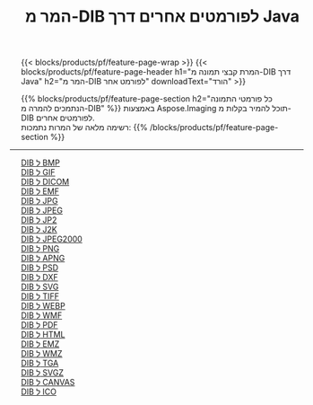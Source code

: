 ﻿---
title: המר מ-DIB לפורמטים אחרים דרך Java 
weight: 3920
url: /he/java/conversion/from/dib 
lang: he
langdirlevel: 2
locales: zh-hans,ja,it,ru,de,es,fr,nl,id,lt,pl,pt,vi,tr,ko,zh-hant,ar,hi,th,sv,cs,uk,he
description: באמצעות Aspose.Imaging תוכל להמיר בקלות מ-DIB לפורמט אחר
---

{{< blocks/products/pf/feature-page-wrap >}}
{{< blocks/products/pf/feature-page-header h1="המרת קבצי תמונה מ-DIB דרך Java" h2="המר מ-DIB לפורמט אחר" downloadText="הורד" >}}


{{% blocks/products/pf/feature-page-section  h2="כל פורמטי התמונה הנתמכים להמרה מ-DIB" %}}
באמצעות Aspose.Imaging תוכל להמיר בקלות מ-DIB לפורמטים אחרים.
<br/>
רשימה מלאה של המרות נתמכות:
{{% /blocks/products/pf/feature-page-section %}}
<div class="container-fluid productfamilypage bg-gray">
    <div class="convertypes bg-gray agp-content section">
        <div class="container">
		<hr style="margin-left:-20px;"/>
		<div class="row other-converters">
		    <div class='col-md-2 other-converter remove-lp remove-rp'><a href="/imaging/he/java/conversion/dib-to-bmp" >DIB ל BMP</a></div><div class='col-md-2 other-converter remove-lp remove-rp'><a href="/imaging/he/java/conversion/dib-to-gif" >DIB ל GIF</a></div><div class='col-md-2 other-converter remove-lp remove-rp'><a href="/imaging/he/java/conversion/dib-to-dicom" >DIB ל DICOM</a></div><div class='col-md-2 other-converter remove-lp remove-rp'><a href="/imaging/he/java/conversion/dib-to-emf" >DIB ל EMF</a></div><div class='col-md-2 other-converter remove-lp remove-rp'><a href="/imaging/he/java/conversion/dib-to-jpg" >DIB ל JPG</a></div><div class='col-md-2 other-converter remove-lp remove-rp'><a href="/imaging/he/java/conversion/dib-to-jpeg" >DIB ל JPEG</a></div><div class='col-md-2 other-converter remove-lp remove-rp'><a href="/imaging/he/java/conversion/dib-to-jp2" >DIB ל JP2</a></div><div class='col-md-2 other-converter remove-lp remove-rp'><a href="/imaging/he/java/conversion/dib-to-j2k" >DIB ל J2K</a></div><div class='col-md-2 other-converter remove-lp remove-rp'><a href="/imaging/he/java/conversion/dib-to-jpeg2000" >DIB ל JPEG2000</a></div><div class='col-md-2 other-converter remove-lp remove-rp'><a href="/imaging/he/java/conversion/dib-to-png" >DIB ל PNG</a></div><div class='col-md-2 other-converter remove-lp remove-rp'><a href="/imaging/he/java/conversion/dib-to-apng" >DIB ל APNG</a></div><div class='col-md-2 other-converter remove-lp remove-rp'><a href="/imaging/he/java/conversion/dib-to-psd" >DIB ל PSD</a></div><div class='col-md-2 other-converter remove-lp remove-rp'><a href="/imaging/he/java/conversion/dib-to-dxf" >DIB ל DXF</a></div><div class='col-md-2 other-converter remove-lp remove-rp'><a href="/imaging/he/java/conversion/dib-to-svg" >DIB ל SVG</a></div><div class='col-md-2 other-converter remove-lp remove-rp'><a href="/imaging/he/java/conversion/dib-to-tiff" >DIB ל TIFF</a></div><div class='col-md-2 other-converter remove-lp remove-rp'><a href="/imaging/he/java/conversion/dib-to-webp" >DIB ל WEBP</a></div><div class='col-md-2 other-converter remove-lp remove-rp'><a href="/imaging/he/java/conversion/dib-to-wmf" >DIB ל WMF</a></div><div class='col-md-2 other-converter remove-lp remove-rp'><a href="/imaging/he/java/conversion/dib-to-pdf" >DIB ל PDF</a></div><div class='col-md-2 other-converter remove-lp remove-rp'><a href="/imaging/he/java/conversion/dib-to-html" >DIB ל HTML</a></div><div class='col-md-2 other-converter remove-lp remove-rp'><a href="/imaging/he/java/conversion/dib-to-emz" >DIB ל EMZ</a></div><div class='col-md-2 other-converter remove-lp remove-rp'><a href="/imaging/he/java/conversion/dib-to-wmz" >DIB ל WMZ</a></div><div class='col-md-2 other-converter remove-lp remove-rp'><a href="/imaging/he/java/conversion/dib-to-tga" >DIB ל TGA</a></div><div class='col-md-2 other-converter remove-lp remove-rp'><a href="/imaging/he/java/conversion/dib-to-svgz" >DIB ל SVGZ</a></div><div class='col-md-2 other-converter remove-lp remove-rp'><a href="/imaging/he/java/conversion/dib-to-canvas" >DIB ל CANVAS</a></div><div class='col-md-2 other-converter remove-lp remove-rp'><a href="/imaging/he/java/conversion/dib-to-ico" >DIB ל ICO</a></div>
                </div>
        </div>
    </div>
</div>
<br/>

